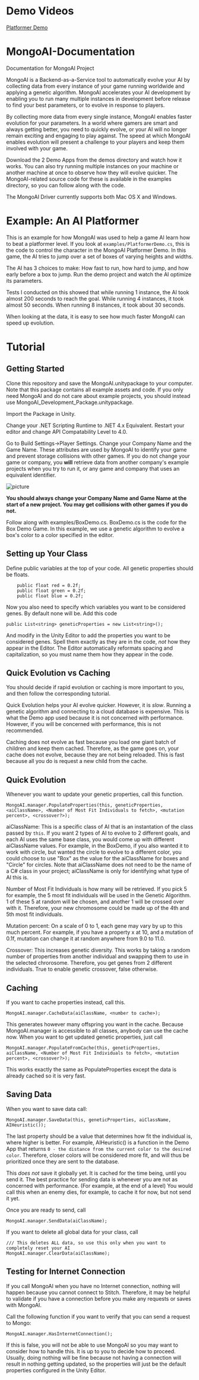 # Demo Videos
[Platformer Demo](https://www.youtube.com/watch?v=zhdwVdtIMCU)

# MongoAI-Documentation
Documentation for MongoAI Project

MongoAI is a Backend-as-a-Service tool to automatically evolve your AI by collecting data from every instance of your game running worldwide and applying a genetic algorithm. MongoAI accelerates your AI development by enabling you to run many multiple instances in development before release to find your best parameters, or to evolve in response to players.

By collecting more data from every single instance, MongoAI enables faster evolution for your parameters. In a world where gamers are smart and always getting better, you need to quickly evolve, or your AI will no longer remain exciting and engaging to play against. The speed at which MongoAI enables evolution will present a challenge to your players and keep them involved with your game.

Download the 2 Demo Apps from the demos directory and watch how it works. You can also try running multiple instances on your machine or another machine at once to observe how they will evolve quicker. The MongoAI-related source code for these is available in the examples directory, so you can follow along with the code.

The MongoAI Driver currently supports both Mac OS X and Windows.

# Example: An AI Platformer

This is an example for how MongoAI was used to help a game AI learn how to beat a platformer level. If you look at ```examples/PlatformerDemo.cs```, this is the code to control the character in the MongoAI Platformer Demo. In this game, the AI tries to jump over a set of boxes of varying heights and widths.

The AI has 3 choices to make: How fast to run, how hard to jump, and how early before a box to jump. Run the demo project and watch the AI optimize its parameters.

Tests I conducted on this showed that while running 1 instance, the AI took almost 200 seconds to reach the goal.
While running 4 instances, it took almost 50 seconds.
When running 8 instances, it took about 30 seconds.

When looking at the data, it is easy to see how much faster MongoAI can speed up evolution.

# Tutorial

## Getting Started
Clone this repository and save the MongoAI.unitypackage to your computer. Note that this package contains all example assets and code. If you only need MongoAI and do not care about example projects, you should instead use MongoAI_Development_Package.unitypackage.

Import the Package in Unity.

Change your .NET Scripting Runtime to .NET 4.x Equivalent. Restart your editor and change API Compatability Level to 4.0.

Go to Build Settings->Player Settings. Change your Company Name and the Game Name. These attributes are used by MongoAI to identify your game and prevent storage collisions with other games. If you do not change your game or company, you **will** retrieve data from another company's example projects when you try to run it, or any game and company that uses an equivalent identifier.

![picture](https://raw.githubusercontent.com/jgbakke/MongoAI-Documentation/master/Company%20Name%20Change.png)

**You should always change your Company Name and Game Name at the start of a new project. You may get collisions with other games if you do not.**

Follow along with examples/BoxDemo.cs. BoxDemo.cs is the code for the Box Demo Game. In this example, we use a genetic algorithm to evolve a box's color to a color specified in the editor.

## Setting up Your Class
Define public variables at the top of your code. All genetic properties should be floats.

```
    public float red = 0.2f;
    public float green = 0.2f;
    public float blue = 0.2f;
```

Now you also need to specify which variables you want to be considered genes. By default none will be. Add this code

```
public List<string> geneticProperties = new List<string>();
```

And modify in the Unity Editor to add the properties you want to be considered genes. Spell them exactly as they are in the code, *not* how they appear in the Editor. The Editor automatically reformats spacing and capitalization, so you must name them how they appear in the code.

## Quick Evolution vs Caching
You should decide if rapid evolution or caching is more important to you, and then follow the corresponding tutorial.

Quick Evolution helps your AI evolve quicker. However, it is *slow*. Running a genetic algorithm and connecting to a cloud database is expensive. This is what the Demo app used because it is not concerned with performance. However, if you will be concerned with performance, this is not recommended.

Caching does not evolve as fast because you load one giant batch of children and keep them cached. Therefore, as the game goes on, your cache does not evolve, because they are not being reloaded. This is fast because all you do is request a new child from the cache.

## Quick Evolution

Whenever you want to update your genetic properties, call this function.

```
MongoAI.manager.PopulateProperties(this, geneticProperties, <aiClassName>, <Number of Most Fit Individuals to fetch>, <mutation percent>, <crossover?>);
```

aiClassName: This is a specific class of AI that is an instantation of the class passed by ```this```. If you want 2 types of AI to evolve to 2 different goals, and each AI uses the same base class, you would come up with different aiClassName values. For example, in the BoxDemo, if you also wanted it to work with circle, but wanted the circle to evolve to a different color, you could choose to use "Box" as the value for the aiClassName for boxes and "Circle" for circles. Note that aiClassName does not need to be the name of a C# class in your project; aiClassName is only for identifying what type of AI this is.

Number of Most Fit Individuals is how many will be retrieved. If you pick 5 for example, the 5 most fit individuals will be used in the Genetic Algorithm. 1 of these 5 at random will be chosen, and another 1 will be crossed over with it. Therefore, your new chromosome could be made up of the 4th and 5th most fit individuals.

Mutation percent: On a scale of 0 to 1, each gene may vary by up to this much percent. For example, if you have a property x at 10, and a mutation of 0.1f, mutation can change it at random anywhere from 9.0 to 11.0.

Crossover: This increases genetic diversity. This works by taking a random number of properties from another individual and swapping them to use in the selected chrorosome. Therefore, you get genes from 2 different individuals. True to enable genetic crossover, false otherwise. 

## Caching

If you want to cache properties instead, call this.

```
MongoAI.manager.CacheData(aiClassName, <number to cache>);
```

This generates however many offspring you want in the cache. Because MongoAI.manager is accessible to all classes, anybody can use the cache now. When you want to get updated genetic properties, just call

```
MongoAI.manager.PopulateFromCache(this, geneticProperties, aiClassName, <Number of Most Fit Individuals to fetch>, <mutation percent>, <crossover?>);
```

This works exactly the same as PopulateProperties except the data is already cached so it is very fast.

## Saving Data
When you want to save data call:

```
MongoAI.manager.SaveData(this, geneticProperties, aiClassName, AIHeuristic());
```

The last property should be a value that determines how fit the individual is, where higher is better. For example, AIHeuristic() is a function in the Demo App that returns ```0 - the distance from the current color to the desired color```. Therefore, closer colors will be considered more fit, and will thus be prioritized once they are sent to the database.

This *does not* save it globally yet. It is cached for the time being, until you send it. The best practice for sending data is whenever you are not as concerned with performance. (For example, at the end of a level) You would call this when an enemy dies, for example, to cache it for now, but not send it yet.

Once you are ready to send, call

```
MongoAI.manager.SendData(aiClassName);
```

If you want to delete all global data for your class, call
```
/// This deletes ALL data, so use this only when you want to completely reset your AI
MongoAI.manager.ClearData(aiClassName);
```

## Testing for Internet Connection
If you call MongoAI when you have no Internet connection, nothing will happen because you cannot connect to Stitch. Therefore, it may be helpful to validate if you have a connection before you make any requests or saves with MongoAI.

Call the following function if you want to verify that you can send a request to Mongo:
```
MongoAI.manager.HasInternetConnection();
```

If this is false, you will not be able to use MongoAI so you may want to consider how to handle this. It is up to you to decide how to proceed. Usually, doing nothing will be fine because not having a connection will result in nothing getting updated, so the properties will just be the default properties configured in the Unity Editor.
